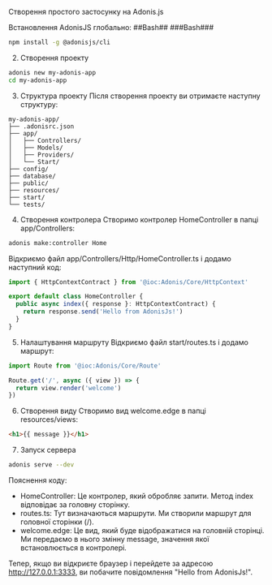 Створення простого застосунку на Adonis.js

Встановлення AdonisJS глобально:
##Bash##
###Bash###
```Bash
npm install -g @adonisjs/cli
```

2. Створення проекту
```Bash
adonis new my-adonis-app
cd my-adonis-app
```

3. Структура проекту
Після створення проекту ви отримаєте наступну структуру:
```text
my-adonis-app/
├── .adonisrc.json
├── app/
│   ├── Controllers/
│   ├── Models/
│   ├── Providers/
│   └── Start/
├── config/
├── database/
├── public/
├── resources/
├── start/
└── tests/
```

4. Створення контролера
Створимо контролер HomeController в папці app/Controllers:

```Bash
adonis make:controller Home
```

Відкриємо файл app/Controllers/Http/HomeController.ts і додамо наступний код:

```TypeScript
import { HttpContextContract } from '@ioc:Adonis/Core/HttpContext'

export default class HomeController {
  public async index({ response }: HttpContextContract) {
    return response.send('Hello from AdonisJs!')
  }
}
```
5. Налаштування маршруту
Відкриємо файл start/routes.ts і додамо маршрут:

```TypeScript
import Route from '@ioc:Adonis/Core/Route'

Route.get('/', async ({ view }) => {
  return view.render('welcome')
})
```

6. Створення виду
Створимо вид welcome.edge в папці resources/views:

```HTML
<h1>{{ message }}</h1>
```

7. Запуск сервера
```Bash
adonis serve --dev
```

Пояснення коду:
- HomeController: Це контролер, який обробляє запити. Метод index відповідає за головну сторінку.
- routes.ts: Тут визначаються маршрути. Ми створили маршрут для головної сторінки (/).
- welcome.edge: Це вид, який буде відображатися на головній сторінці. Ми передаємо в нього змінну message, значення якої встановлюється в контролері.

Тепер, якщо ви відкриєте браузер і перейдете за адресою http://127.0.0.1:3333, ви побачите повідомлення "Hello from AdonisJs!".